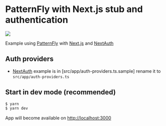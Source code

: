 # PatternFly with Next.js stub and authentication

[<img src="https://github.com/wojta/patternfly-next-js-stub/actions/workflows/build.yml/badge.svg">](https://github.com/wojta/patternfly-next-js-stub/actions/workflows/build.yml)

Example using [PatternFly](https://www.patternfly.org/) with [Next.js](https://nextjs.org/) and [NextAuth](https://next-auth.js.org/)

## Auth providers
* [NextAuth](https://next-auth.js.org/) example is in [src/app/auth-providers.ts.sample] rename it to `src/app/auth-providers.ts`

## Start in dev mode (recommended)
```bash
$ yarn
$ yarn dev
```

App will become available on [http://localhost:3000](http://localhost:3000)
